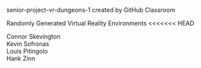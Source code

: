 senior-project-vr-dungeons-1 created by GitHub Classroom

Randomly Generated Virtual Reality Environments
<<<<<<< HEAD


Connor Skevington\
Kevin Sofronas\
Louis Pitingolo\
Hank Zinn
